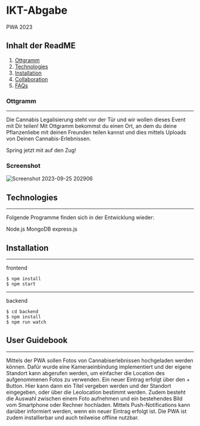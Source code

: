 # IKT-Abgabe
PWA 2023 
## Inhalt der ReadME
1. [Ottgramm](#Ottgramm)
2. [Technologies](#technologies)
3. [Installation](#installation)
4. [Collaboration](#collaboration)
5. [FAQs](#faqs)

### Ottgramm
***
Die Cannabis Legalisierung steht vor der Tür und wir wollen dieses Event mit Dir teilen!
Mit Ottgramm bekommst du einen Ort, an dem du deine Pflanzenliebe mit deinen Freunden teilen  kannst und dies mittels Uploads von Deinen Cannabis-Erlebnissen. 

Spring jetzt mit auf den Zug!

### Screenshot
![Screenshot 2023-09-25 202906](https://github.com/KatharinaSchippl/IKT-Abgabe/assets/82724771/7022f4c1-fca9-461a-87f3-a94ed9db8ea9)


## Technologies
***
Folgende Programme finden sich in der Entwicklung wieder:

Node.js
MongoDB
express.js



## Installation
***
frontend 
```
$ npm install
$ npm start
```
***
backend
```
$ cd backend
$ npm install
$ npm run watch
```
## User Guidebook
***
Mittels der PWA sollen Fotos von Cannabiserlebnissen hochgeladen werden können.
Dafür wurde eine Kameraeinbindung implementiert und der eigene Standort kann abgerufen werden, um einfacher die Location des aufgenommenen Fotos zu verwenden.
Ein neuer Eintrag erfolgt über den + Button. Hier kann dann ein Titel vergeben werden und der Standort eingegeben, oder über die Leolocation bestimmt werden. Zudem besteht die Auswahl zwischen einem Foto aufnehmen und ein bestehendes Bild vom Smartphone oder Rechner hochladen.
Mittels Push-Notifications kann darüber informiert werden, wenn ein neuer Eintrag erfolgt ist. Die PWA ist zudem installierbar und auch teilweise offline nutzbar.
